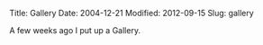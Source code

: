 Title: Gallery
Date: 2004-12-21
Modified: 2012-09-15
Slug: gallery

A few weeks ago I put up a Gallery.
